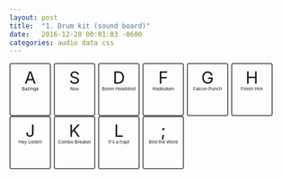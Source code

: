 ```yaml
---
layout: post
title:  "1. Drum kit (sound board)"
date:   2016-12-28 00:01:03 -0600
categories: audio data css
---
```


<style type="text/css">
	.key {
		width: 70px;
		height: 70px;
		font-size: 30px;
		border-radius: 4px;
		border: 2px solid #666;
		text-align: center;
		float: left;
		margin-right: 5px;
		padding-top: 0.7em;
		transition: all 0.1s;
		line-height: 1em;
	}
	.letter {
		display: block;
		line-height: 0.25em;
	}
	.sound {
		font-size: 8px;
		display: inline-block;

	}
	.playing {
		transform: scale(1.1);
		border-color: #fbdb65;
		font-size: 34px;
	}

</style>
<div class="keys">
	<div class="key" data-key="65">
		<span class="letter">A</span>
		<span class="sound">Bazinga</span>
	</div>
	<div class="key" data-key="83">
		<span class="letter">S</span>
		<span class="sound">Noo</span>
	</div>
	<div class="key" data-key="68">
		<span class="letter">D</span>
		<span class="sound">Boom Headshot</span>
	</div>
	<div class="key" data-key="70">
		<span class="letter">F</span>
		<span class="sound">Hadouken</span>
	</div>
	<div class="key" data-key="71">
		<span class="letter">G</span>
		<span class="sound">Falcon Punch</span>
	</div>
	<div class="key" data-key="72">
		<span class="letter">H</span>
		<span class="sound">Finish Him</span>
	</div>
	<div class="key" data-key="74">
		<span class="letter">J</span>
		<span class="sound">Hey Listen!</span>
	</div>
	<div class="key" data-key="75">
		<span class="letter">K</span>
		<span class="sound">Combo Breaker</span>
	</div>
	<div class="key" data-key="76">
		<span class="letter">L</span>
		<span class="sound">It's a trap!</span>
	</div>
	<div class="key" data-key="186">
		<span class="letter">;</span>
		<span class="sound">Bird the Word</span>
	</div>
</div>

<audio src="https://www.myinstants.com/media/sounds/bazinga.swf.mp3" data-key="65"></audio>
<audio src="https://www.myinstants.com/media/sounds/nooo.swf.mp3" data-key="83"></audio>
<audio src="https://www.myinstants.com/media/sounds/boomheadshot.swf.mp3" data-key="68"></audio>
<audio src="https://www.myinstants.com/media/sounds/hadouken.mp3" data-key="70"></audio>
<audio src="https://www.myinstants.com/media/sounds/falconpunch.swf.mp3" data-key="71"></audio>
<audio src="https://www.myinstants.com/media/sounds/finishhim.swf.mp3" data-key="72"></audio>
<audio src="https://www.myinstants.com/media/sounds/hey_listen.mp3" data-key="74"></audio>
<audio src="https://www.myinstants.com/media/sounds/combobreaker.mp3" data-key="75"></audio>
<audio src="https://www.myinstants.com/media/sounds/itsatrap.swf.mp3" data-key="76"></audio>
<audio src="https://www.myinstants.com/media/sounds/tindeck_1.mp3" data-key="186"></audio>

<script>

	function activateKey(e) {
		const audio = document.querySelector(`audio[data-key="${e.keyCode}"]`);
		const key = document.querySelector(`.key[data-key="${e.keyCode}"]`);
		if (!audio) {return;} // skip no audio.
		audio.currentTime = 0; // rewind audio.
		audio.play(); // play audio.

		// Add / remove classes.
		key.classList.add("playing");
		key.addEventListener("transitionend", function(e){
			this.classList.remove("playing");
		});
	}

	window.addEventListener('keydown', activateKey);
	
</script>

